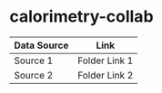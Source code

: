 # calorimetry-collab

| Data Source | Link |
| --------- | ------------- |
| Source 1  | Folder Link 1 |
| Source 2  | Folder Link 2 |
